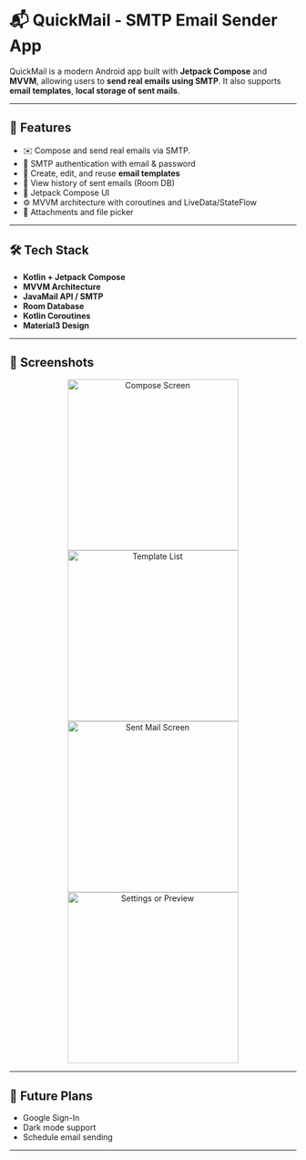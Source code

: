 # 📬 QuickMail - SMTP Email Sender App

QuickMail is a modern Android app built with **Jetpack Compose** and **MVVM**, allowing users to **send real emails using SMTP**. It also supports **email templates**, **local storage of sent mails**.

---

## 🚀 Features

- ✉️ Compose and send real emails via SMTP.
- 🔐 SMTP authentication with email & password
- 📑 Create, edit, and reuse **email templates**
- 📨 View history of sent emails (Room DB)
- 🌙 Jetpack Compose UI 
- ⚙️ MVVM architecture with coroutines and LiveData/StateFlow
- 📂 Attachments and file picker

---

## 🛠️ Tech Stack

- **Kotlin + Jetpack Compose**
- **MVVM Architecture**
- **JavaMail API / SMTP**
- **Room Database**
- **Kotlin Coroutines**
- **Material3 Design**

---

## 📸 Screenshots
<p align="center">
  <img src="https://github.com/user-attachments/assets/afd6a933-196c-4850-8ce5-c9c139aa0675" alt="Compose Screen" width="300"/>
  <img src="https://github.com/user-attachments/assets/4887b2d0-de46-4af1-8719-f2bf7d802b1a" alt="Template List" width="300"/> 
  <img src="https://github.com/user-attachments/assets/5fe1be8e-f50c-434e-af5d-0b1373cd0d11" alt="Sent Mail Screen" width="300"/> 
  <img src="https://github.com/user-attachments/assets/c757e39f-4350-477d-9a24-1183c0c59968" alt="Settings or Preview" width="300"/>
</p>


---

## 🧪 Future Plans

- Google Sign-In 
- Dark mode support
- Schedule email sending

---

